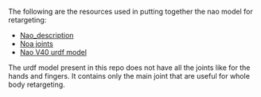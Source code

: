 The following are the resources used in putting together the nao model for retargeting:

- [Nao_description](http://wiki.ros.org/nao_description)
- [Noa joints](http://doc.aldebaran.com/2-1/family/nao_t14/joints_t14.html#left-arm-joints)
- [Nao V40 urdf model](https://github.com/ros-naoqi/nao_robot/blob/master/nao_description/urdf/naoV40_generated_urdf/nao.urdf)

The urdf model present in this repo does not have all the joints like for the hands
and fingers. It contains only the main joint that are useful for whole body retargeting.
